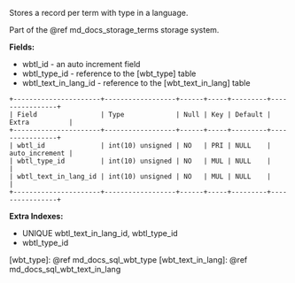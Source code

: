 Stores a record per term with type in a language.

Part of the @ref md_docs_storage_terms storage system.

**Fields:**

-   wbtl_id - an auto increment field
-   wbtl_type_id - reference to the [wbt_type] table
-   wbtl_text_in_lang_id - reference to the [wbt_text_in_lang] table

```
+----------------------+------------------+------+-----+---------+----------------+
| Field                | Type             | Null | Key | Default | Extra          |
+----------------------+------------------+------+-----+---------+----------------+
| wbtl_id              | int(10) unsigned | NO   | PRI | NULL    | auto_increment |
| wbtl_type_id         | int(10) unsigned | NO   | MUL | NULL    |                |
| wbtl_text_in_lang_id | int(10) unsigned | NO   | MUL | NULL    |                |
+----------------------+------------------+------+-----+---------+----------------+
```

**Extra Indexes:**
 - UNIQUE wbtl_text_in_lang_id, wbtl_type_id
 - wbtl_type_id

[wbt_type]: @ref md_docs_sql_wbt_type
[wbt_text_in_lang]: @ref md_docs_sql_wbt_text_in_lang
